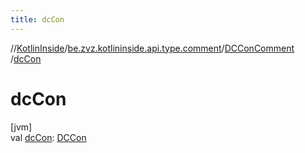 ```yaml
---
title: dcCon
---
```

//[KotlinInside](../../../index.html)/[be.zvz.kotlininside.api.type.comment](../index.html)/[DCConComment](index.html)
/[dcCon](dc-con.html)

# dcCon

[jvm]\
val [dcCon](dc-con.html): [DCCon](../../be.zvz.kotlininside.api.type/-d-c-con/index.html)





